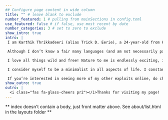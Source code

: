 ```yaml
---
## Configure page content in wide column
title: "" # leave blank to exclude
number_featured: 1 # pulling from mainSections in config.toml
use_featured: false # if false, use most recent by date
number_categories: 3 # set to zero to exclude
show_intro: true
intro: |
 I am Karthik Thrikkadeeri (alias Trick D. Eerie), a 24-year-old from Kerala, India. I am an ecologist, which means that I am interested in organisms and their relationships with each other and with the environment, and that I often spend my days thinking about various patterns in nature. It also means that I have a close relationship with numbers, often messy.

 Although I don’t know a fair many languages (and am not necessarily passionate about learning many), I do love how languages work. Consequently, I tend to get excited over small things like ingenious wordplay and writing with multiple layers to it. Irrespective of this though, I believe that there is immense power that writing holds.

 I love all things wild and free! Nature to me is endlessly exciting, intriguing and calming. I don’t *get lost* in nature as often as I’d like, and instead most often find myself looking and listening for birds (birding!). I tend to satiate my freeness- and lostness-cravings with travel, mostly preferring to go off the trodden path.

 I consider myself to be a minimalist in all aspects of life. I constantly struggle with the way the world runs nowadays, and I lament how everyone consciously or otherwise madly chases after “more”. Highly old-fashioned in this regard, I often find myself wistful for the “good old days”---times before even mine, but familiar (and alluring) to me almost as legend---and pondering on how it all would be if things were to change. Lately, I have realised that a lot of the ideas I have or stumble upon invariably link back to this in one way or another.

 If you’re interested in seeing more of my other exploits online, do check out my profiles on [Goodreads](https://www.goodreads.com/user/show/7289090-karthik-thrikkadeeri), where I track and review books, and [eBird](https://ebird.org/profile/ODQxNTky/world), where I have all my birding data (which also contributes to science!).
show_outro: true
outro: |
  <i class="fas fa-glass-cheers pr2"></i>Thanks for visiting my page!
---
```


** index doesn't contain a body, just front matter above.
See about/list.html in the layouts folder **